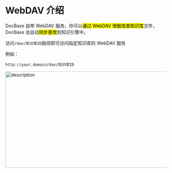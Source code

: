 # WebDAV 介绍

DocBase 自带 WebDAV 服务，你可以<mark>通过 WebDAV 增删改查知识库</mark>文件，DocBase 会自动<mark>同步更改</mark>到知识引擎中。

访问`/dav/知识库ID`路径即可访问指定知识库的 WebDAV 服务

例如：

```
http://your.domain/dav/知识库ID
```

<div style="display: flex; justify-content: center;">
  <img src="/webdav/image.png" alt="description" width="800" height="300"/>
</div>
